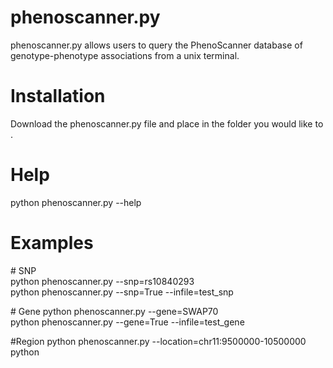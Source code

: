 # phenoscanner.py
phenoscanner.py allows users to query the PhenoScanner database of genotype-phenotype associations from a unix terminal.

# Installation
Download the phenoscanner.py file and place in the folder you would like to .

# Help
python phenoscanner.py --help

# Examples
\# SNP  
python phenoscanner.py --snp=rs10840293  
python phenoscanner.py --snp=True --infile=test_snp  

\# Gene
python phenoscanner.py --gene=SWAP70  
python phenoscanner.py --gene=True --infile=test_gene  

\#Region
python phenoscanner.py --location=chr11:9500000-10500000  
python  
